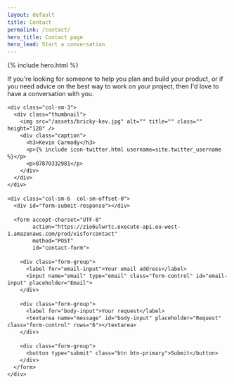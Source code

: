 ```yaml
---
layout: default
title: Contact
permalink: /contact/
hero_title: Contact page
hero_lead: Start a conversation
---
```


{% include hero.html %}

<div class="container">

  <div class="row">
    <div class="col-sm-8">
      <p class="lead">If you're looking for someone to help you plan and build your
        product, or if you need advice on the best way to work on your project, then
        I'd love to have a conversation with you.</p>
    </div>
  </div>
</div>

<div class="next-steps-container container">
  <div class="row">


    <div class="col-sm-3">
      <div class="thumbnail">
        <img src="/assets/bricky-kev.jpg" alt="" title="" class="" height="120" />
        <div class="caption">
          <h3>Kevin Carmody</h3>
          <p>{% include icon-twitter.html username=site.twitter_username %}</p>
          <p>07870332981</p>
        </div>
      </div>
    </div>

    <div class="col-sm-6  col-sm-offset-0">
      <div id="form-submit-response"></div>

      <form accept-charset="UTF-8"
            action="https://zio6ulwrtc.execute-api.eu-west-1.amazonaws.com/prod/xisforcontact"
            method="POST"
            id="contact-form">

        <div class="form-group">
          <label for="email-input">Your email address</label>
          <input name="email" type="email" class="form-control" id="email-input" placeholder="Email">
        </div>

        <div class="form-group">
          <label for="body-input">Your request</label>
          <textarea name="message" id="body-input" placeholder="Request" class="form-control" rows="6"></textarea>
        </div>

        <div class="form-group">
          <button type="submit" class="btn btn-primary">Submit</button>
        </div>
      </form>
    </div>


  </div>
</div>
